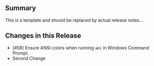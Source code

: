 ## Summary

This is a template and should be replaced by actual release notes...

## Changes in this Release
- [#58] Ensure ANSI colors when running `ami` in Windows Command Prompt.
- Second Change
